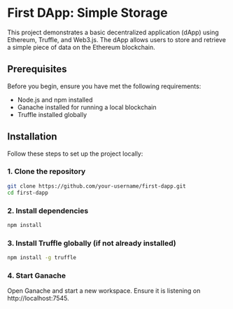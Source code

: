 # First DApp: Simple Storage

This project demonstrates a basic decentralized application (dApp) using Ethereum, Truffle, and Web3.js. The dApp allows users to store and retrieve a simple piece of data on the Ethereum blockchain.

## Prerequisites

Before you begin, ensure you have met the following requirements:
- Node.js and npm installed
- Ganache installed for running a local blockchain
- Truffle installed globally

## Installation

Follow these steps to set up the project locally:

### 1. Clone the repository

```bash
git clone https://github.com/your-username/first-dapp.git
cd first-dapp
```

### 2. Install dependencies
```bash
npm install
```

### 3. Install Truffle globally (if not already installed)
```bash
npm install -g truffle
```

### 4. Start Ganache
Open Ganache and start a new workspace. Ensure it is listening on http://localhost:7545.

